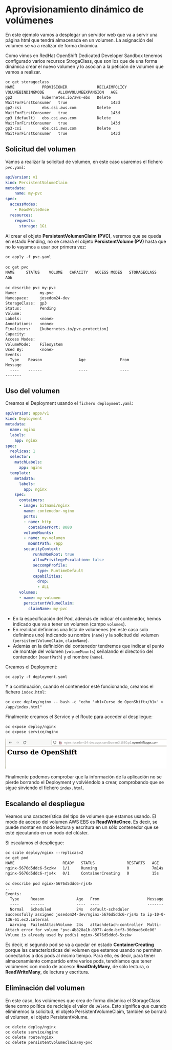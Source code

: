 # Aprovisionamiento dinámico de volúmenes

En este ejemplo vamos a desplegar un servidor web que va a servir una página html que tendrá almacenada en un volumen. La asignación del volumen se va a realizar de forma dinámica.

Como vimos en RedHat OpenShift Dedicated Developer Sandbox tenemos configurado varios recursos StrogaClass, que son los que de una forma dinámica crear el nuevo volumen y lo asocian a la petición de volumen que vamos a realizar.

    oc get storageclass
    NAME            PROVISIONER             RECLAIMPOLICY   VOLUMEBINDINGMODE      ALLOWVOLUMEEXPANSION   AGE
    gp2             kubernetes.io/aws-ebs   Delete          WaitForFirstConsumer   true                   143d
    gp2-csi         ebs.csi.aws.com         Delete          WaitForFirstConsumer   true                   143d
    gp3 (default)   ebs.csi.aws.com         Delete          WaitForFirstConsumer   true                   143d
    gp3-csi         ebs.csi.aws.com         Delete          WaitForFirstConsumer   true                   143d      

## Solicitud del volumen

Vamos a realizar la solicitud de volumen, en este caso usaremos el fichero `pvc.yaml`:

```yaml
apiVersion: v1
kind: PersistentVolumeClaim
metadata:
    name: my-pvc
spec:
  accessModes:
    - ReadWriteOnce
  resources:
    requests:
      storage: 1Gi
```

Al crear el objeto **PersistentVolumenClaim (PVC)**, veremos que se queda en estado Pending, no se creará el objeto **PersistentVolume (PV)** hasta que no lo vayamos a usar por primera vez:

    oc apply -f pvc.yaml 

    oc get pvc
    NAME     STATUS    VOLUME   CAPACITY   ACCESS MODES   STORAGECLASS   AGE

    oc describe pvc my-pvc
    Name:          my-pvc
    Namespace:     josedom24-dev
    StorageClass:  gp3
    Status:        Pending
    Volume:        
    Labels:        <none>
    Annotations:   <none>
    Finalizers:    [kubernetes.io/pvc-protection]
    Capacity:      
    Access Modes:  
    VolumeMode:    Filesystem
    Used By:       <none>
    Events:
      Type    Reason                Age               From                         Message
      ----    ------                ----              ----                         -------

## Uso del volumen

Creamos el Deployment usando el `fichero deployment.yaml`:

```yaml
apiVersion: apps/v1
kind: Deployment
metadata:
  name: nginx
  labels:
    app: nginx
spec:
  replicas: 1
  selector:
    matchLabels:
      app: nginx
  template:
    metadata:
      labels:
        app: nginx
    spec:
      containers:
      - image: bitnami/nginx
        name: contenedor-nginx
        ports:
        - name: http
          containerPort: 8080
        volumeMounts:
        - name: my-volumen
          mountPath: /app
        securityContext:
            runAsNonRoot: true
            allowPrivilegeEscalation: false
            seccompProfile:
              type: RuntimeDefault
            capabilities:
              drop:
              - ALL
      volumes:
      - name: my-volumen
        persistentVolumeClaim:
          claimName: my-pvc
```

* En la especificación del Pod, además de indicar el contenedor, hemos indicado que va a tener un volumen (campo `volumes`). 
* En realidad definimos una lista de volúmenes (en este caso solo definimos uno) indicando su nombre (`name`) y la solicitud del volumen (`persistentVolumeClaim`, `claimName`).
* Además en la definición del contenedor tendremos que indicar el punto de montaje del volumen (`volumeMounts`) señalando el directorio del contenedor (`mountPath`) y el nombre (`name`).

Creamos el Deployment:


    oc apply -f deployment.yaml

Y a continuación, cuando el contenedor esté funcionando, creamos el fichero `index.html`:

    oc exec deploy/nginx -- bash -c "echo '<h1>Curso de OpenShift</h1>' > /app/index.html"

Finalmente creamos el Service y el Route para acceder al despliegue:

    oc expose deploy/nginx
    oc expose service/nginx

![volumen](img/volumen1.png)

Finalmente podemos comprobar que la información de la aplicación no se pierde borrando el Deployment y volviéndolo a crear, comprobando que se sigue sirviendo el fichero `index.html`.

## Escalando el despliegue

Veamos una característica del tipo de volumen que estamos usando. El modo de acceso del volumen AWS EBS es **ReadWriteOnce**. Es decir, se puede montar en modo lectura y escritura en un sólo contenedor que se esté ejecutando en un nodo del clúster. 

Si escalamos el despliegue:

    oc scale deploy/nginx --replicas=2
    oc get pod
    NAME                     READY   STATUS              RESTARTS   AGE
    nginx-5676d5ddc6-5xzkw   1/1     Running             0          7m14s
    nginx-5676d5ddc6-rjs4x   0/1     ContainerCreating   0          15s
 
    oc describe pod nginx-5676d5ddc6-rjs4x
    ...
    Events:
      Type     Reason              Age   From                     Message
      ----     ------              ----  ----                     -------
      Normal   Scheduled           24s   default-scheduler        Successfully assigned josedom24-dev/nginx-5676d5ddc6-rjs4x to ip-10-0-136-61.ec2.internal
      Warning  FailedAttachVolume  24s   attachdetach-controller  Multi-Attach error for volume "pvc-4b828a1b-8977-4cde-bcf3-36dead6c0c06" Volume is already used by pod(s) nginx-5676d5ddc6-5xzkw

Es decir, el segundo pod se va a quedar en estado **ContainerCreating** porque las caracteríosticas del volumen que estamos usando no permiten conectarlos a dos pods al mismo tiempo. Para ello, es decir, para tener almacenamiento compartido entre varios pods, tendríamos que tener volúmenes con modo de acceso: **ReadOnlyMany**, de sólo lectura, o **ReadWriteMany**, de lectura y escritura.

## Eliminación del volumen

En este caso, los volúmenes que crea de forma dinámica el StorageClass tiene como política de reciclaje el valor de `Delete`. Esto significa que cuando eliminemos la solicitud, el objeto PersistentVolumeClaim, también se borrará el volumen, el objeto PersistentVolume.

    oc delete deploy/nginx
    oc delete service/nginx
    oc delete route/nginx
    oc delete persistentvolumeclaim/my-pvc

